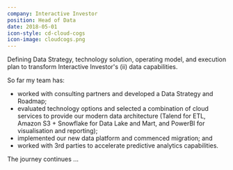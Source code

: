 ```yaml
---
company: Interactive Investor
position: Head of Data
date: 2018-05-01
icon-style: cd-cloud-cogs
icon-image: cloudcogs.png
---
```

Defining Data Strategy, technology solution, operating model, and execution plan to transform Interactive Investor's (ii) data capabilities.

So far my team has:

* worked with consulting partners and developed a Data Strategy and Roadmap;
* evaluated technology options and selected a combination of cloud services to provide our modern data architecture (Talend for ETL, Amazon S3 + Snowflake for Data Lake and Mart, and PowerBI for visualisation and reporting);
* implemented our new data platform and commenced migration; and
* worked with 3rd parties to accelerate predictive analytics capabilities.

The journey continues ...
